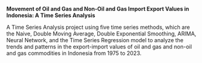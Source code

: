 **Movement of Oil and Gas and Non-Oil and Gas Import Export Values in Indonesia: A Time Series Analysis**

A Time Series Analysis project using five time series methods, which are the Naive, Double Moving Average, Double Exponential Smoothing, ARIMA, Neural Network, and the Time Series Regression model to analyze the trends and patterns in the export-import values of oil and gas and non-oil and gas commodities in Indonesia from 1975 to 2023.

